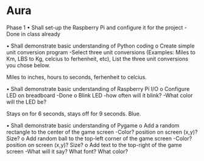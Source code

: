 # Aura

Phase 1
• Shall set-up the Raspberry Pi and configure it for the project
-Done in class already

• Shall demonstrate basic understanding of Python coding
o Create simple unit conversion program
-Select three unit conversions (Examples: Miles to Km, LBS to Kg, celcius to ferhenheit, etc), List the three unit conversions you chose below.

Miles to inches, hours to seconds, ferhenheit to celcius.

• Shall demonstrate basic understanding of Raspberry Pi I/O
o Configure LED on breadboard 
-Done 
o Blink LED
-how often will it blink?
-What color will the LED be?

Stays on for 6 seconds, stays off for 9 seconds. Blue.

• Shall demonstrate basic understanding of Pygame
o Add a random rectangle to the center of the game screen
-Color? position on screen (x,y)? Size? 
o Add random ball to the top-left corner of the game screen
-Color? position on screen (x,y)? Size? 
o Add text to the top-right of the game screen
-What will it say? What font? What color?
